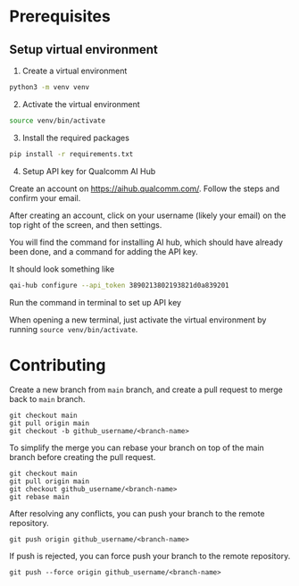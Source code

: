 # Prerequisites

## Setup virtual environment
1. Create a virtual environment
```bash
python3 -m venv venv
```

2. Activate the virtual environment
```bash
source venv/bin/activate
```

3. Install the required packages
```bash
pip install -r requirements.txt
```

4. Setup API key for Qualcomm AI Hub

Create an account on https://aihub.qualcomm.com/. Follow the steps and confirm your email.

After creating an account, click on your username (likely your email) on the top right of the screen, and then settings.

You will find the command for installing AI hub, which should have already been done, and a command for adding the API key.

It should look something like

```bash
qai-hub configure --api_token 3890213802193821d0a839201
```

Run the command in terminal to set up API key

When opening a new terminal, just activate the virtual environment by running `source venv/bin/activate`.


# Contributing

Create a new branch from `main` branch, and create a pull request to merge back to `main` branch. 
```
git checkout main
git pull origin main
git checkout -b github_username/<branch-name>
```

To simplify the merge you can rebase your branch on top of the main branch before creating the pull request.
```
git checkout main
git pull origin main
git checkout github_username/<branch-name>
git rebase main
```

After resolving any conflicts, you can push your branch to the remote repository.
```
git push origin github_username/<branch-name>
```

If push is rejected, you can force push your branch to the remote repository.
```
git push --force origin github_username/<branch-name>
```

